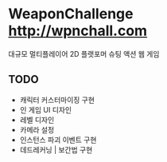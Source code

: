 # WeaponChallenge <http://wpnchall.com>

대규모 멀티플레이어 2D 플랫포머 슈팅 액션 웹 게임

## TODO

-   캐릭터 커스터마이징 구현
-   인 게임 UI 디자인
-   레벨 디자인
-   카메라 설정
-   인스턴스 파괴 이벤트 구현
-   데드레커닝 | 보간법 구현
